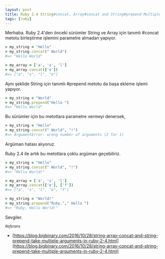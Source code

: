 ```yaml
---
layout: post
title: Ruby 2.4 String#concat, Array#concat and String#prepend Multiple Arguments
tags: [ruby]
---
```


Merhaba. Ruby 2.4'den önceki sürümler String ve Array için tanımlı #concat metotu birleştirme işlemini parametre almadan yapıyor.

```ruby
> my_string = "Hello"
> my_string.concat(" World")
#=> "Hello World"

> my_array = ['a', 's', 'l']
> my_array.concat(['e'])
#=> ["a", "s", "l", "e"]
```

Aynı şeklide String için tanımlı #prepend metotu da başa ekleme işlemi yapıyor.

```ruby
> my_string = "World"
> my_string.prepend("Hello ")
#=> "Hello World"
```

Bu sürümler için bu metotlara parametre vermeyi denersek,

```ruby
> my_string = "Hello"
> my_string.concat(" World", "!")
#=> ArgumentError: wrong number of arguments (2 for 1)
```

Argüman hatası alıyoruz.

Ruby 2.4 ile artık bu metotlara çoklu argüman geçebiliriz.

```ruby
> my_string = "Hello"
> my_string.concat(" World", "!")
#=> "Hello World!"

> my_array = ['a', 's', 'l']
> my_array.concat(['e'], ['f'])
#=> ["a", "s", "l", "e", "f"]

> my_string = "World!"
> my_string.prepend("Ruby,"," Hello ")
#=> "Ruby, Hello World!"
```

Sevgiler.

<small>*Referans*</small>

* [https://blog.bigbinary.com/2016/10/28/string-array-concat-and-string-prepend-take-multiple-arguments-in-ruby-2-4.html](https://blog.bigbinary.com/2016/10/28/string-array-concat-and-string-prepend-take-multiple-arguments-in-ruby-2-4.html)
